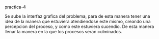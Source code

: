 practica-4

Se sube la interfaz grafica del problema, para de esta manera tener una idea de la manera que 
estuviera atendiendose este mismo, creando una percepcion del proceso, y como este estuviera
sucendio. De esta manera llenar la manera en la que los procesos seran culminados.